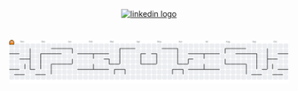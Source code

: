 <div align="center">
  <a href="https://www.linkedin.com/in/leandro-victor-silva-8a319b228/" target="_blank">
    <img src="https://img.shields.io/static/v1?message=LinkedIn&logo=linkedin&label=&color=0077B5&logoColor=white&labelColor=&style=for-the-badge" height="25" alt="linkedin logo" />
  </a>
</div>

###

<h1 align="center"></h1>

###

<picture>
  <source media="(prefers-color-scheme: dark)" srcset="https://raw.githubusercontent.com/Leandrolsc/Leandrolsc/output/pacman-contribution-graph-dark.svg">
  <source media="(prefers-color-scheme: light)" srcset="https://raw.githubusercontent.com/Leandrolsc/Leandrolsc/output/pacman-contribution-graph.svg">
  <img alt="pacman contribution graph" src="https://raw.githubusercontent.com/Leandrolsc/Leandrolsc/output/pacman-contribution-graph.svg">
</picture>

###
